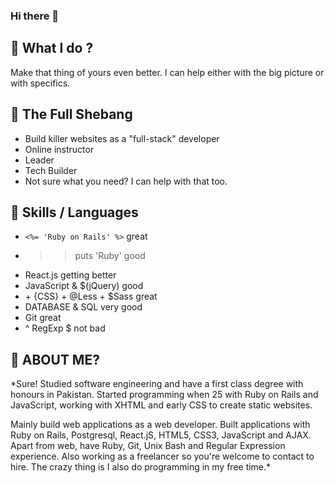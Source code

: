 ### Hi there 👋
## 🔭 What I do ?
Make that thing of yours even better. I can help either with the big picture or with specifics.
## 🌱 The Full Shebang

* Build killer websites as a "full-stack" developer
* Online instructor
* Leader
* Tech Builder
* Not sure what you need? I can help with that too.

## 👯 Skills / Languages

* `<%= 'Ruby on Rails' %>` great
* >> puts 'Ruby' good
* React.js getting better
* JavaScript & $(jQuery) good
* <HTML> + {CSS} + @Less + $Sass great
* DATABASE & SQL very good
* Git great
* ^ RegExp $ not bad
  
## 🤔 ABOUT ME?
  
*Sure! Studied software engineering and have a first class degree with honours in Pakistan. Started programming when 25 with Ruby on Rails and JavaScript, working with XHTML and early CSS to create static websites.

Mainly build web applications as a web developer. Built applications with Ruby on Rails, Postgresql, React.jS, HTML5, CSS3, JavaScript and AJAX. Apart from web, have Ruby, Git, Unix Bash and Regular Expression experience. Also working as a freelancer so you're welcome to contact to hire. The crazy thing is I also do programming in my free time.*














<!--
**awaissajidror/awaissajidror** is a ✨ _special_ ✨ repository because its `README.md` (this file) appears on your GitHub profile.

Here are some ideas to get you started:

- 🔭 I’m currently working on ...
- 🌱 I’m currently learning ...
- 👯 I’m looking to collaborate on ...
- 🤔 I’m looking for help with ...
- 💬 Ask me about ...
- 📫 How to reach me: ...
- 😄 Pronouns: ...
- ⚡ Fun fact: ...
-->
